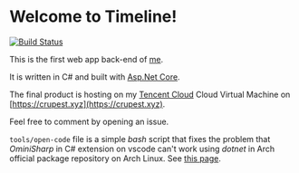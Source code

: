 # Welcome to Timeline!

[![Build Status](https://dev.azure.com/crupest-web/Timeline/_apis/build/status/crupest.Timeline?branchName=master)](https://dev.azure.com/crupest-web/Timeline/_build/latest?definitionId=3&branchName=master)

This is the first web app back-end of [me](https://github.com/crupest).

It is written in C# and built with [Asp.Net Core](https://github.com/aspnet/AspNetCore).

The final product is hosting on my [Tencent Cloud](https://cloud.tencent.com/) Cloud Virtual Machine on [https://crupest.xyz](https://crupest.xyz).

Feel free to comment by opening an issue.

`tools/open-code` file is a simple *bash* script that fixes the problem that *OminiSharp* in C# extension on vscode can't work using *dotnet* in Arch official package repository on Arch Linux. See [this page](https://bugs.archlinux.org/task/60903).

